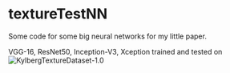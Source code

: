 # textureTestNN

Some code for some big neural networks for my little paper.

VGG-16, ResNet50, Inception-V3, Xception trained and tested on ![KylbergTextureDataset-1.0](http://www.cb.uu.se/~gustaf/texture/data/without-rotations-zip)
